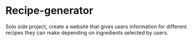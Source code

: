 # Recipe-generator
Solo side project, create a website that gives users information for different recipes they can make depending on ingredients selected by users.
